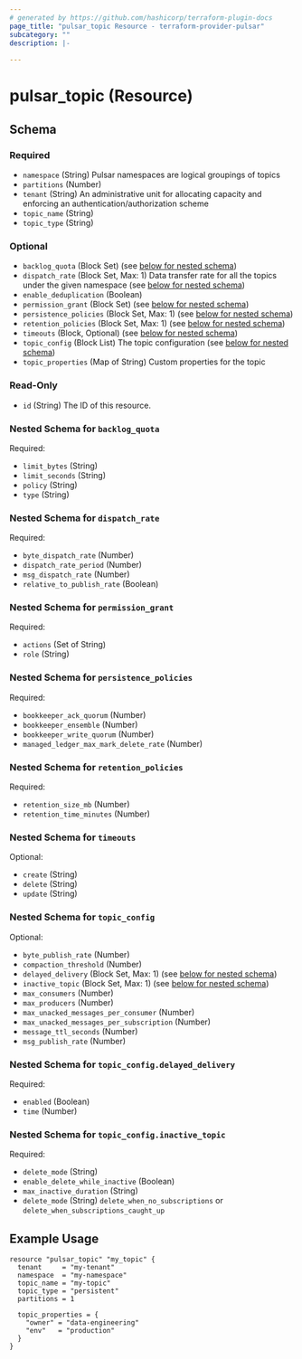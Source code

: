 ```yaml
---
# generated by https://github.com/hashicorp/terraform-plugin-docs
page_title: "pulsar_topic Resource - terraform-provider-pulsar"
subcategory: ""
description: |-
  
---
```


# pulsar_topic (Resource)





<!-- schema generated by tfplugindocs -->
## Schema

### Required

- `namespace` (String) Pulsar namespaces are logical groupings of topics
- `partitions` (Number)
- `tenant` (String) An administrative unit for allocating capacity and enforcing an authentication/authorization scheme
- `topic_name` (String)
- `topic_type` (String)

### Optional

- `backlog_quota` (Block Set) (see [below for nested schema](#nestedblock--backlog_quota))
- `dispatch_rate` (Block Set, Max: 1) Data transfer rate for all the topics under the given namespace (see [below for nested schema](#nestedblock--dispatch_rate))
- `enable_deduplication` (Boolean)
- `permission_grant` (Block Set) (see [below for nested schema](#nestedblock--permission_grant))
- `persistence_policies` (Block Set, Max: 1) (see [below for nested schema](#nestedblock--persistence_policies))
- `retention_policies` (Block Set, Max: 1) (see [below for nested schema](#nestedblock--retention_policies))
- `timeouts` (Block, Optional) (see [below for nested schema](#nestedblock--timeouts))
- `topic_config` (Block List) The topic configuration (see [below for nested schema](#nestedblock--topic_config))
- `topic_properties` (Map of String) Custom properties for the topic

### Read-Only

- `id` (String) The ID of this resource.

<a id="nestedblock--backlog_quota"></a>
### Nested Schema for `backlog_quota`

Required:

- `limit_bytes` (String)
- `limit_seconds` (String)
- `policy` (String)
- `type` (String)


<a id="nestedblock--dispatch_rate"></a>
### Nested Schema for `dispatch_rate`

Required:

- `byte_dispatch_rate` (Number)
- `dispatch_rate_period` (Number)
- `msg_dispatch_rate` (Number)
- `relative_to_publish_rate` (Boolean)


<a id="nestedblock--permission_grant"></a>
### Nested Schema for `permission_grant`

Required:

- `actions` (Set of String)
- `role` (String)


<a id="nestedblock--persistence_policies"></a>
### Nested Schema for `persistence_policies`

Required:

- `bookkeeper_ack_quorum` (Number)
- `bookkeeper_ensemble` (Number)
- `bookkeeper_write_quorum` (Number)
- `managed_ledger_max_mark_delete_rate` (Number)


<a id="nestedblock--retention_policies"></a>
### Nested Schema for `retention_policies`

Required:

- `retention_size_mb` (Number)
- `retention_time_minutes` (Number)


<a id="nestedblock--timeouts"></a>
### Nested Schema for `timeouts`

Optional:

- `create` (String)
- `delete` (String)
- `update` (String)


<a id="nestedblock--topic_config"></a>
### Nested Schema for `topic_config`

Optional:

- `byte_publish_rate` (Number)
- `compaction_threshold` (Number)
- `delayed_delivery` (Block Set, Max: 1) (see [below for nested schema](#nestedblock--topic_config--delayed_delivery))
- `inactive_topic` (Block Set, Max: 1) (see [below for nested schema](#nestedblock--topic_config--inactive_topic))
- `max_consumers` (Number)
- `max_producers` (Number)
- `max_unacked_messages_per_consumer` (Number)
- `max_unacked_messages_per_subscription` (Number)
- `message_ttl_seconds` (Number)
- `msg_publish_rate` (Number)

<a id="nestedblock--topic_config--delayed_delivery"></a>
### Nested Schema for `topic_config.delayed_delivery`

Required:

- `enabled` (Boolean)
- `time` (Number)


<a id="nestedblock--topic_config--inactive_topic"></a>
### Nested Schema for `topic_config.inactive_topic`

Required:

- `delete_mode` (String)
- `enable_delete_while_inactive` (Boolean)
- `max_inactive_duration` (String)
- `delete_mode` (String) `delete_when_no_subscriptions` or `delete_when_subscriptions_caught_up`

## Example Usage

```hcl
resource "pulsar_topic" "my_topic" {
  tenant     = "my-tenant"
  namespace  = "my-namespace"
  topic_name = "my-topic"
  topic_type = "persistent"
  partitions = 1

  topic_properties = {
    "owner" = "data-engineering"
    "env"   = "production"
  }
}
```
